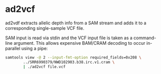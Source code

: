# ad2vcf

ad2vdf extracts allelic depth info from a SAM stream and adds it to a
corresponding single-sample VCF file.

SAM input is read via stdin and the VCF input file is taken as a command-line
argument.  This allows expensive BAM/CRAM decoding to occur in-parallel using
a pipe:

```sh
samtools view -@ 2 --input-fmt-option required_fields=0x208 \
        ../SRR6990379/NWD102903.b38.irc.v1.cram \
        | ./ad2vcf file.vcf
```
